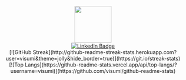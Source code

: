 <div id="header" align="center">
  <img src="https://media.giphy.com/media/M9gbBd9nbDrOTu1Mqx/giphy.gif" width="100"/>
  <div id="badges">
  <a href="https://www.linkedin.com/in/vinicius-isumi/">
    <img src="https://img.shields.io/badge/LinkedIn-blue?style=for-the-badge&logo=linkedin&logoColor=white" alt="LinkedIn Badge"/>
  </a>
</div>
</div>

<div align="center">
[![GitHub Streak](http://github-readme-streak-stats.herokuapp.com?user=visumi&theme=jolly&hide_border=true)](https://git.io/streak-stats)
</div>

<div align="center">
[![Top Langs](https://github-readme-stats.vercel.app/api/top-langs/?username=visumi)](https://github.com/visumi/github-readme-stats)
</div>
